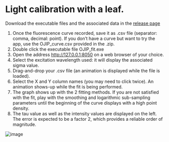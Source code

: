 # Light calibration with a leaf.

Download the executable files and the associated data in the [release page](https://github.com/Alienor134/OJIP-fit/releases/tag/preliminary_release)


1. Once the fluorescence curve recorded, save it as .csv file (separator: comma, decimal: point). If you don’t have a curve but want to try the app, use the OJIP_curve.csv provided in the .zip.  
2. Double click the executable file OJIP_fit.exe  
3. Open the address http://127.0.0.1:8050 on a web browser of your choice.  
4. Select the excitation wavelength used: it will display the associated sigma value.  
5. Drag-and-drop your .csv file (an animation is displayed while the file is loaded).  
6. Select the X and Y column names (you may need to click twice). An animation shows-up while the fit is being performed.  
7. The graph shows up with the 2 fitting methods. If you are not satisfied with the fit, play with the smoothing and logarithmic sub-sampling parameters until the beginning of the curve displays with a high point density.   
8. The tau value as well as the intensity values are displayed on the left. The error is expected to be a factor 2, which provides a reliable order of magnitude.   

![image](https://github.com/Alienor134/OJIP-fit/assets/20478886/388d8c00-0d01-4f13-b7a3-bd2be9eae28a)
